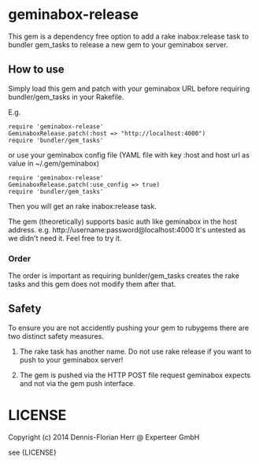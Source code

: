 geminabox-release
=================

This gem is a dependency free option to add a rake inabox:release task to bundler gem_tasks to release a new gem to
 your geminabox server. 

## How to use

Simply load this gem and patch with your geminabox URL before requiring bundler/gem_tasks in your Rakefile.

E.g.

```
require 'geminabox-release'
GeminaboxRelease.patch(:host => "http://localhost:4000")
require 'bundler/gem_tasks'

```

or use your geminabox config file (YAML file with key :host and host url as value in ~/.gem/geminabox)

```
require 'geminabox-release'
GeminaboxRelease.patch(:use_config => true)
require 'bundler/gem_tasks'

```

Then you will get an rake inabox:release task.

The gem (theoretically) supports basic auth like geminabox in the host address. e.g. http://username:password@localhost:4000
It's untested as we didn't need it. Feel free to try it.

### Order

The order is important as requiring bunlder/gem_tasks creates the rake tasks and this gem does not modify them after that.

## Safety

To ensure you are not accidently pushing your gem to rubygems there are two distinct safety measures.

1) The rake task has another name. Do not use rake release if you want to push to your geminabox server!

2) The gem is pushed via the HTTP POST file request geminabox expects and not via the gem push interface.

# LICENSE

Copyright (c) 2014 Dennis-Florian Herr @ Experteer GmbH

see {LICENSE}

